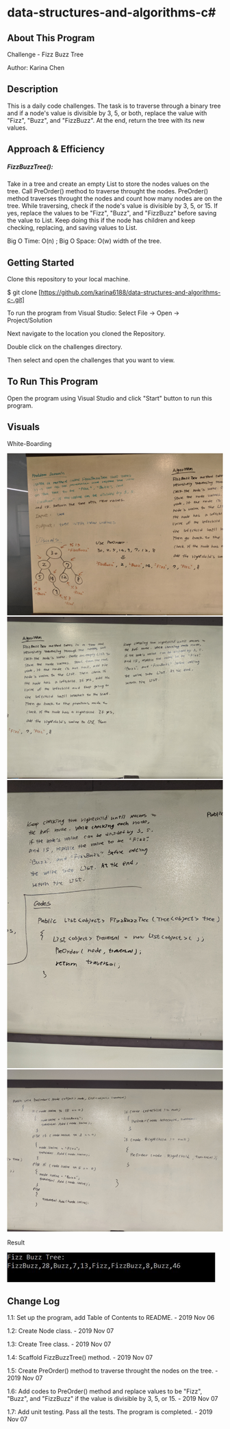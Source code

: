 # data-structures-and-algorithms-c#

## About This Program
Challenge - Fizz Buzz Tree

Author: Karina Chen

## Description
This is a daily code challenges. The task is to traverse through a binary tree and if a node's value is divisible by 3, 5, or both, replace the value with "Fizz", "Buzz", and "FizzBuzz". At the end, return the tree with its new values.

## Approach & Efficiency
##### FizzBuzzTree():
Take in a tree and create an empty List to store the nodes values on the tree. Call PreOrder() method to traverse throught the nodes. PreOrder() method traverses throught the nodes and count how many nodes are on the tree. While traversing, check if the node's value is divisible by 3, 5, or 15. If yes, replace the values to be "Fizz", "Buzz", and "FizzBuzz" before saving the value to List. Keep doing this if the node has children and keep checking, replacing, and saving values to List.

Big O Time: O(n) ; Big O Space: O(w) width of the tree.

## Getting Started
Clone this repository to your local machine.

$ git clone [https://github.com/karina6188/data-structures-and-algorithms-c-.git]

To run the program from Visual Studio:
Select File -> Open -> Project/Solution

Next navigate to the location you cloned the Repository.

Double click on the challenges directory.

Then select and open the challenges that you want to view.

## To Run This Program
Open the program using Visual Studio and click "Start" button to run this program.

## Visuals

White-Boarding

![Alt white-boarding capture](/Assets/code16_2.JPG)
![Alt white-boarding capture](/Assets/code16_3.JPG)
![Alt white-boarding capture](/Assets/code16_4.JPG)
![Alt white-boarding capture](/Assets/code16_5.JPG)

Result

![Alt app execution capture](/Assets/code16_1.JPG)

## Change Log

1.1: Set up the program, add Table of Contents to README. - 2019 Nov 06

1.2: Create Node class. - 2019 Nov 07

1.3: Create Tree class. - 2019 Nov 07

1.4: Scaffold FizzBuzzTree() method. - 2019 Nov 07

1.5: Create PreOrder() method to traverse throught the nodes on the tree. - 2019 Nov 07

1.6: Add codes to PreOrder() method and replace values to be "Fizz", "Buzz", and "FizzBuzz" if the value is divisible by 3, 5, or 15. - 2019 Nov 07

1.7: Add unit testing. Pass all the tests. The program is completed. - 2019 Nov 07